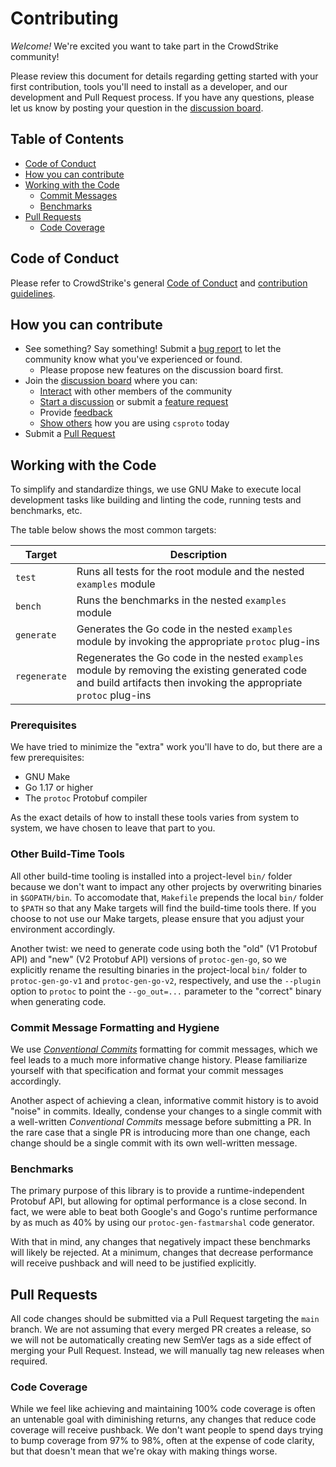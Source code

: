 # Contributing

_Welcome!_ We're excited you want to take part in the CrowdStrike community!

Please review this document for details regarding getting started with your first contribution, tools
you'll need to install as a developer, and our development and Pull Request process. If you have any
questions, please let us know by posting your question in the [discussion board](https://github.com/CrowdStrike/csproto/discussions).

## Table of Contents

- [Code of Conduct](#code-of-conduct)
- [How you can contribute](#how-you-can-contribute)
- [Working with the Code](#working-with-the-code)
  - [Commit Messages](#commit-message-formatting-and-hygiene)
  - [Benchmarks](#benchmarks)
- [Pull Requests](#pull-requests)
  - [Code Coverage](#code-coverage)

## Code of Conduct

Please refer to CrowdStrike's general [Code of Conduct](https://opensource.crowdstrike.com/code-of-conduct/)
and [contribution guidelines](https://opensource.crowdstrike.com/contributing/).

## How you can contribute

- See something? Say something! Submit a [bug report](https://github.com/CrowdStrike/csproto/issues/new?assignees=&labels=bug%2Ctriage&template=bug.md&title=) to let the community know what you've experienced or found.
  - Please propose new features on the discussion board first.
- Join the [discussion board](https://github.com/CrowdStrike/csproto/discussions) where you can:
  - [Interact](https://github.com/CrowdStrike/csproto/discussions/categories/general) with other members of the community
  - [Start a discussion](https://github.com/CrowdStrike/csproto/discussions/categories/ideas) or submit a [feature request](https://github.com/CrowdStrike/csproto/issues/new?assignees=&labels=enhancement%2Ctriage&template=feature_request.md&title=)
  - Provide [feedback](https://github.com/CrowdStrike/csproto/discussions/categories/q-a)
  - [Show others](https://github.com/CrowdStrike/csproto/discussions/categories/show-and-tell) how you are using `csproto` today
- Submit a [Pull Request](#pull-requests)

## Working with the Code

To simplify and standardize things, we use GNU Make to execute local development tasks like building
and linting the code, running tests and benchmarks, etc.

The table below shows the most common targets:

| Target       | Description                                                                                                                                                         |
| ------------ | ------------------------------------------------------------------------------------------------------------------------------------------------------------------- |
| `test`       | Runs all tests for the root module and the nested `examples` module                                                                                                 |
| `bench`      | Runs the benchmarks in the nested `examples` module                                                                                                                 |
| `generate`   | Generates the Go code in the nested `examples` module by invoking the appropriate `protoc` plug-ins                                                                 |
| `regenerate` | Regenerates the Go code in the nested `examples` module by removing the existing generated code and build artifacts then invoking the appropriate `protoc` plug-ins |

### Prerequisites

We have tried to minimize the "extra" work you'll have to do, but there are a few prerequisites:

- GNU Make
- Go 1.17 or higher
- The `protoc` Protobuf compiler

As the exact details of how to install these tools varies from system to system, we have chosen to
leave that part to you.

### Other Build-Time Tools

All other build-time tooling is installed into a project-level `bin/` folder because we don't want to impact
any other projects by overwriting binaries in `$GOPATH/bin`. To accomodate that, `Makefile` prepends
the local `bin/` folder to `$PATH` so that any Make targets will find the build-time tools there. If
you choose to not use our Make targets, please ensure that you adjust your environment accordingly.

Another twist: we need to generate code using both the "old" (V1 Protobuf API) and "new" (V2 Protobuf API)
versions of `protoc-gen-go`, so we explicitly rename the resulting binaries in the project-local `bin/`
folder to `protoc-gen-go-v1` and `protoc-gen-go-v2`, respectively, and use the `--plugin` option to
`protoc` to point the `--go_out=...` parameter to the "correct" binary when generating code.

### Commit Message Formatting and Hygiene

We use [_Conventional Commits_](https://www.conventionalcommits.org/en/v1.0.0/) formatting for commit
messages, which we feel leads to a much more informative change history. Please familiarize yourself
with that specification and format your commit messages accordingly.

Another aspect of achieving a clean, informative commit history is to avoid "noise" in commits.
Ideally, condense your changes to a single commit with a well-written _Conventional Commits_ message
before submitting a PR. In the rare case that a single PR is introducing more than one change, each
change should be a single commit with its own well-written message.

### Benchmarks

The primary purpose of this library is to provide a runtime-independent Protobuf API, but allowing for
optimal performance is a close second. In fact, we were able to beat both Google's and Gogo's runtime
performance by as much as 40% by using our `protoc-gen-fastmarshal` code generator.

With that in mind, any changes that negatively impact these benchmarks will likely be rejected. At a
minimum, changes that decrease performance will receive pushback and will need to be justified explicitly.

## Pull Requests

All code changes should be submitted via a Pull Request targeting the `main` branch. We are not assuming
that every merged PR creates a release, so we will not be automatically creating new SemVer tags as
a side effect of merging your Pull Request. Instead, we will manually tag new releases when required.

### Code Coverage

While we feel like achieving and maintaining 100% code coverage is often an untenable goal with
diminishing returns, any changes that reduce code coverage will receive pushback. We don't want
people to spend days trying to bump coverage from 97% to 98%, often at the expense of code clarity,
but that doesn't mean that we're okay with making things worse.

